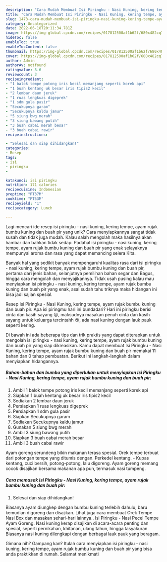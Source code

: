 ```yaml
---
description: "Cara Mudah Membuat Isi Piringku - Nasi Kuning, kering tempe, ayam rujak bumbu kuning dan buah pir yang Mantap"
title: "Cara Mudah Membuat Isi Piringku - Nasi Kuning, kering tempe, ayam rujak bumbu kuning dan buah pir yang Mantap"
slug: 1473-cara-mudah-membuat-isi-piringku-nasi-kuning-kering-tempe-ayam-rujak-bumbu-kuning-dan-buah-pir-yang-mantap
category: Uncategorized
date: 2022-06-18T20:11:34.781Z
image: https://img-global.cpcdn.com/recipes/017812500af1b62f/680x482cq70/isi-piringku-nasi-kuning-kering-tempe-ayam-rujak-bumbu-kuning-dan-buah-pir-foto-resep-utama.jpg
hideToc: false
enableToc: true
enableTocContent: false
thumbnail: https://img-global.cpcdn.com/recipes/017812500af1b62f/680x482cq70/isi-piringku-nasi-kuning-kering-tempe-ayam-rujak-bumbu-kuning-dan-buah-pir-foto-resep-utama.jpg
cover: https://img-global.cpcdn.com/recipes/017812500af1b62f/680x482cq70/isi-piringku-nasi-kuning-kering-tempe-ayam-rujak-bumbu-kuning-dan-buah-pir-foto-resep-utama.jpg
author: Admin
authorAv: notfound
ratingvalue: 3.6
reviewcount: 3
recipeingredient:
- "1 balok tempe potong iris kecil memanjang seperti korek api"
- "1 buah kentang uk besar iris tipis2 kecil"
- "2 lembar daun jeruk"
- "1 ruas lengkuas digeprek"
- "1 sdm gula pasir"
- "Secukupnya garam"
- "Secukupnya kaldu jamur"
- "5 siung bwg merah"
- "3 siung bawang putih"
- "3 buah cabai merah besar"
- "3 buah cabai rawir"
recipeinstructions:

- "Selesai dan siap dihidangkan!"
categories:
- Resep
tags:
- isi
- piringku
- 

katakunci: isi piringku  
nutrition: 171 calories
recipecuisine: Indonesian
preptime: "PT37M"
cooktime: "PT53M"
recipeyield: "1"
recipecategory: Lunch

---
```





Lagi mencari ide resep isi piringku - nasi kuning, kering tempe, ayam rujak bumbu kuning dan buah pir yang unik? Cara menyiapkannya sangat tidak susah dan tidak juga mudah. Kalau salah mengolah maka hasilnya akan hambar dan bahkan tidak sedap. Padahal isi piringku - nasi kuning, kering tempe, ayam rujak bumbu kuning dan buah pir yang enak selayaknya mempunyai aroma dan rasa yang dapat memancing selera Kita.





Banyak hal yang sedikit banyak mempengaruhi kualitas rasa dari isi piringku - nasi kuning, kering tempe, ayam rujak bumbu kuning dan buah pir, pertama dari jenis bahan, selanjutnya pemilihan bahan segar dan Bagus, hingga cara mengolah dan menyajikannya. Tidak usah pusing kalau mau menyiapkan isi piringku - nasi kuning, kering tempe, ayam rujak bumbu kuning dan buah pir yang enak,      asal sudah tahu triknya maka hidangan ini bisa jadi sajian spesial.














Resep Isi Piringku - Nasi Kuning, kering tempe, ayam rujak bumbu kuning dan buah pir. Apa isi piringmu hari ini bundadari? Hari ini piringku berisi cinta dan kasih sayang 😍, maksudnya masakan penuh cinta dan kasih sayang untuk keluarga tercintahh 😚, ada nasi kuning dengan lauk pauk seperti kering.






Di bawah ini ada beberapa tips dan trik praktis yang dapat diterapkan untuk mengolah isi piringku - nasi kuning, kering tempe, ayam rujak bumbu kuning dan buah pir yang siap dikreasikan. Kamu dapat membuat Isi Piringku - Nasi Kuning, kering tempe, ayam rujak bumbu kuning dan buah pir memakai 11 bahan dan 0 tahap pembuatan. Berikut ini langkah-langkah dalam menyiapkan hidangannya.

<!--inarticleads1-->

##### Bahan-bahan dan bumbu yang diperlukan untuk menyiapkan Isi Piringku - Nasi Kuning, kering tempe, ayam rujak bumbu kuning dan buah pir:

1. Ambil 1 balok tempe potong iris kecil memanjang seperti korek api
1. Siapkan 1 buah kentang uk besar iris tipis2 kecil
1. Sediakan 2 lembar daun jeruk
1. Persiapkan 1 ruas lengkuas digeprek
1. Persiapkan 1 sdm gula pasir
1. Siapkan Secukupnya garam
1. Sediakan Secukupnya kaldu jamur
1. Gunakan 5 siung bwg merah
1. Ambil 3 siung bawang putih
1. Siapkan 3 buah cabai merah besar
1. Ambil 3 buah cabai rawir


Ayam goreng serundeng bikin makanan terasa spesial. Orek tempe terbuat dari potongan tempe yang ditumis dengan. Perkedel kentang. - Kupas kentang, cuci bersih, potong-potong, lalu digoreng. Ayam goreng memang cocok disajikan bersama makanan apa pun, termasuk nasi tumpeng. 

<!--inarticleads2-->

##### Cara memasak Isi Piringku - Nasi Kuning, kering tempe, ayam rujak bumbu kuning dan buah pir:


1. Selesai dan siap dihidangkan!

Biasanya ayam diungkep dengan bumbu kuning terlebih dahulu, baru kemudian digoreng dan disajikan. Lihat juga cara membuat Orek Tempe Nasi Box dan masakan sehari-hari lainnya.. Isi Piringku - Nasi Pecel Tempe Ayam Goreng. Nasi kuning kerap disajikan di acara-acara penting dan spesial, seperti pernikahan, khitanan, ulang tahun, hingga tasyakuran. Biasanya nasi kuning dilengkapi dengan berbagai lauk pauk yang beragam. 

Gimana nih? Gampang kan? Itulah cara menyiapkan isi piringku - nasi kuning, kering tempe, ayam rujak bumbu kuning dan buah pir yang bisa anda praktikkan di rumah. Selamat menikmati
